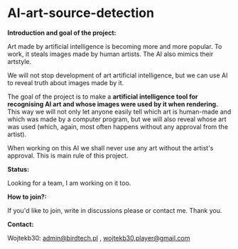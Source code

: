 # AI-art-source-detection
<b>Introduction and goal of the project: </b>

Art made by artificial intelligence is becoming more and more popular. To work, it steals images made by human artists. The AI also mimics their artstyle.

We will not stop development of art artificial intelligence, but we can use AI to reveal truth about images made by it.

The goal of the project is to make a <b>artificial intelligence tool for recognising AI art and whose images were used by it when rendering.</b> This way we will not only let anyone easily tell which art is human-made and which was made by a computer program, but we will also reveal whose art was used (which, again, most often happens without any approval from the artist).

When working on this AI we shall never use any art without the artist's approval. This is main rule of this project.

<b>Status: </b>

Looking for a team, I am working on it too.

<b>How to join?: </b>

If you'd like to join, write in discussions please or contact me. Thank you.

<b>Contact: </b>

Wojtekb30: admin@birdtech.pl , wojtekb30.player@gmail.com
